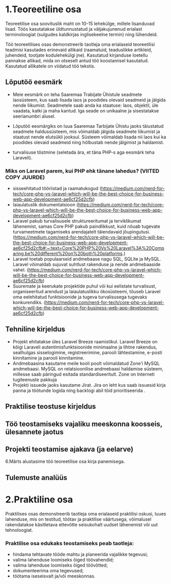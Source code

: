 # 1.Teoreetiline osa
Teoreetilise osa soovituslik maht on 10-15 lehekülge, millele lisanduvad lisad. Töös kasutatakse üldtunnustatud ja väljakujunenud erialast terminoloogiat (sulgudes kaldkirjas inglisekeelne termin) ning lühendeid.

Töö teoreetilises osas demonstreerib taotleja oma erialaseid teoreetilisi teadmisi kasutades erinevaid allikaid (raamatuid, teaduslikke artikleid, juhendeid, tootjate kodulehekülgi jne). Kasutatud kirjanduse loetellu pannakse allikad, mida on otseselt antud töö koostamisel kasutatud. Kasutatud allikatele on viidatud töö tekstis.

## Lõputöö eesmärk
- Meie eesmärk on teha Saaremaa Trabijate Ühistule seadmete laosüsteem, kus saab lisada laos ja poodides olevaid seadmeid ja jälgida nende liikumist. Seadmetele saab anda ka staatuse: laos, objektil, üle vaadata, katki ja maha kantud. Iga seade on unikaalne ja sisestatakse seerianumbri alusel.
- Lõputöö eesmärgiks on luua Saaremaa Tarbijate Ühistu jaoks täiustatud seadmete haldussüsteem, mis võimaldab jälgida seadmete liikumist ja staatust nende elutsükli jooksul. Süsteem võimaldab lisada nii laos kui ka poodides olevaid seadmeid ning hõlbustab nende jälgimist ja haldamist.

- turvalisuse tõstmine (seletada ära, et täna PHP-s aga eesmärk teha Laraveli).


### Miks on Laravel parem, kui PHP ehk tänane lahedus? (VIITED COPY JUURDE)
- sisseehitatud tööriistad ja raamatukogud (https://medium.com/nerd-for-tech/core-php-vs-laravel-which-will-be-the-best-choice-for-business-web-app-development-ae6cf25d2cfb)
- laiaulatuslik dokumentatsioon (https://medium.com/nerd-for-tech/core-php-vs-laravel-which-will-be-the-best-choice-for-business-web-app-development-ae6cf25d2cfb)
- Laravel pakub turvalisusele struktureeritumat ja terviklikumat lähenemist, samas Core PHP pakub paindlikkust, kuid nõuab tugevate turvameetmete tagamiseks arendajatelt täiendavaid jõupingutusi. (https://medium.com/nerd-for-tech/core-php-vs-laravel-which-will-be-the-best-choice-for-business-web-app-development-ae6cf25d2cfb#:~:text=Core%20PHP%20Vs%20Laravel%3A%20Comparing,be%20different%20on%20both%20platforms.)
- Laravel toetab populaarseid andmebaase nagu SQL, SQLite ja MySQL. Laravel võimaldab sujuvat suhtlust rakenduse ja nende andmebaaside vahel. (https://medium.com/nerd-for-tech/core-php-vs-laravel-which-will-be-the-best-choice-for-business-web-app-development-ae6cf25d2cfb)
- Suuremate ja keerukate projektide puhul või kui eelistate turvalisust, organiseeritud arendust ja laiaulatuslikku ökosüsteemi, tõuseb Laravel oma eelehitatud funktsioonide ja tugeva turvalisusega tugevaks konkurendiks. (https://medium.com/nerd-for-tech/core-php-vs-laravel-which-will-be-the-best-choice-for-business-web-app-development-ae6cf25d2cfb)

## Tehniline kirjeldus
- Projekt ehitatakse üles Laravel Breeze raamistikul. Laravel Breeze on kõigi Laraveli autentimisfunktsioonide minimaalne ja lihtne rakendus, sealhulgas sisselogimine, registreerimine, parooli lähtestamine, e-posti kinnitamine ja parooli kinnitamine.
- Andmebaasina kasutame meile kooli poolt võimaldatud Zone'i MySQL andmebaasi. MySQL on relatsioonilise andmebaasi haldamise süsteem, millesse saab päringud esitada standardiseeritult. Zone on Interneti tugiteenuste pakkuja
- Projekti issuede jaoks kasutame Jirat. Jira on leht kus saab issuesid kirja panna ja töötunde logida ning backlogi abil töid prioritiseerida .
  
## Praktilise teostuse kirjeldus

## Töö teostamiseks vajaliku meeskonna koosseis, ülesannete jaotus

## Projekti teostamise ajakava (ja eelarve)
6.Märts alustasime töö teoreetilise osa kirja panemisega.
## Tulemuste analüüs




# 2.Praktiline osa 
Praktilises osas demonstreerib taotleja oma erialaseid praktilisi oskusi, luues lahenduse, mis on testitud, töötav ja praktilise väärtusega, võimalusel rakendatakse käsitletava ettevõtte seisukohalt uudset lähenemist või uut tehnoloogiat. 

### Praktilise osa edukaks teostamiseks peab taotleja: 
-	hindama tehtavate tööde mahtu ja planeerida vajalikke tegevusi; 
-	valima lahenduse loomiseks õiged töövahendid; 
-	valima lahenduse loomiseks õiged töövõtted; 
-	dokumenteerima oma tegevused; 
-	töötama iseseisvalt ja/või meeskonnas.  
